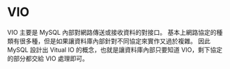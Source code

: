 # VIO

VIO 主要是 MySQL 內部對網路傳送或接收資料的對接口。
基本上網路協定的種類有很多種，但是如果讓資料庫內部針對不同協定來實作又過於複雜。
因此 MySQL 設計出 Vitual IO 的概念，也就是讓資料庫內部只要知道 VIO，剩下協定的部分都交給 VIO 處理即可。
